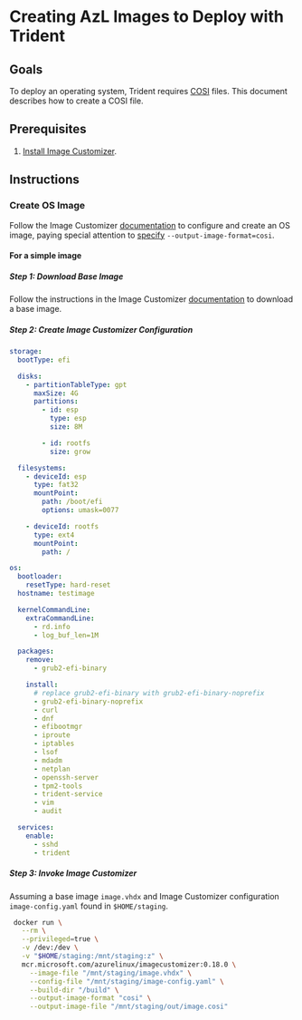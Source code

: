 
# Creating AzL Images to Deploy with Trident

## Goals

To deploy an operating system, Trident requires [COSI](../Reference/COSI.md) files. This document describes how to create a COSI file.

## Prerequisites

1. [Install Image Customizer](https://microsoft.github.io/azure-linux-image-tools/imagecustomizer/quick-start/quick-start.html).

## Instructions

### Create OS Image

Follow the Image Customizer [documentation](https://microsoft.github.io/azure-linux-image-tools/imagecustomizer/quick-start/quick-start-binary.html) to configure and create an OS image, paying special attention to [specify](https://microsoft.github.io/azure-linux-image-tools/imagecustomizer/api/cli.html#--output-image-formatformat) `--output-image-format=cosi`.

#### For a simple image

##### Step 1: Download Base Image

Follow the instructions in the Image Customizer [documentation](https://microsoft.github.io/azure-linux-image-tools/imagecustomizer/how-to/download-marketplace-image.html) to download a base image.

##### Step 2: Create Image Customizer Configuration

``` yaml
storage:
  bootType: efi

  disks:
    - partitionTableType: gpt
      maxSize: 4G
      partitions:
        - id: esp
          type: esp
          size: 8M

        - id: rootfs
          size: grow

  filesystems:
    - deviceId: esp
      type: fat32
      mountPoint:
        path: /boot/efi
        options: umask=0077

    - deviceId: rootfs
      type: ext4
      mountPoint:
        path: /

os:
  bootloader:
    resetType: hard-reset
  hostname: testimage

  kernelCommandLine:
    extraCommandLine:
      - rd.info
      - log_buf_len=1M

  packages:
    remove:
      - grub2-efi-binary

    install:
      # replace grub2-efi-binary with grub2-efi-binary-noprefix
      - grub2-efi-binary-noprefix
      - curl
      - dnf
      - efibootmgr
      - iproute
      - iptables
      - lsof
      - mdadm
      - netplan
      - openssh-server
      - tpm2-tools
      - trident-service
      - vim
      - audit

  services:
    enable:
      - sshd
      - trident
```

##### Step 3: Invoke Image Customizer

Assuming a base image `image.vhdx` and Image Customizer configuration `image-config.yaml` found in `$HOME/staging`.

``` bash
 docker run \
   --rm \
   --privileged=true \
   -v /dev:/dev \
   -v "$HOME/staging:/mnt/staging:z" \
   mcr.microsoft.com/azurelinux/imagecustomizer:0.18.0 \
     --image-file "/mnt/staging/image.vhdx" \
     --config-file "/mnt/staging/image-config.yaml" \
     --build-dir "/build" \
     --output-image-format "cosi" \
     --output-image-file "/mnt/staging/out/image.cosi"
```

